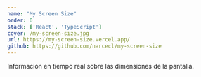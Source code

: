 ```yaml
---
name: "My Screen Size"
order: 0
stack: ['React', 'TypeScript']
cover: /my-screen-size.jpg
url: https://my-screen-size.vercel.app/
github: https://github.com/narcecl/my-screen-size
---
```


Información en tiempo real sobre las dimensiones de la pantalla.
